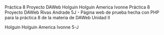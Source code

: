 Práctica 8 Proyecto DAWeb Holguin Holguin America Ivonne  Práctica 8 Proyecto DAWeb Rivas Andrade 5J - Página web de prueba hecha con PHP para la práctica 8 de la materia de DAWeb Unidad II

Holguin Holguin America Ivonne 5-J
